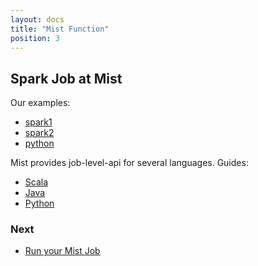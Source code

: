 ```yaml
---
layout: docs
title: "Mist Function"
position: 3
---
```

## Spark Job at Mist

Our examples: 
- [spark1](https://github.com/Hydrospheredata/mist/tree/master/examples/examples-spark1/src/main)
- [spark2](https://github.com/Hydrospheredata/mist/tree/master/examples/examples-spark2/src/main)
- [python](https://github.com/Hydrospheredata/mist/tree/master/examples/examples-python)

Mist provides job-level-api for several languages.
Guides:
- [Scala](/docs/library-scala.md)
- [Java](/docs/library-java.md)
- [Python](/docs/library-python.md)

### Next
- [Run your Mist Job](/docs/run-job.md)
